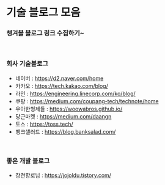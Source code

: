 # 기술 블로그 모음

### 챙겨볼 블로그 링크 수집하기~

<br>

### 회사 기술블로그

- 네이버 : https://d2.naver.com/home
- 카카오 : https://tech.kakao.com/blog/
- 라인 : https://engineering.linecorp.com/ko/blog/
- 쿠팡 : https://medium.com/coupang-tech/technote/home
- 우아한형제들 : https://woowabros.github.io/
- 당근마켓 : https://medium.com/daangn
- 토스 : https://toss.tech/
- 뱅크샐러드 : https://blog.banksalad.com/

<br>

### 좋은 개발 블로그

- 창천향로님 : https://jojoldu.tistory.com/